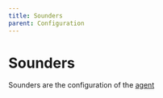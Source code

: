 ```yaml
---
title: Sounders
parent: Configuration
---
```

# Sounders

Sounders are the configuration of the [agent](/docs/installation/sounder/)